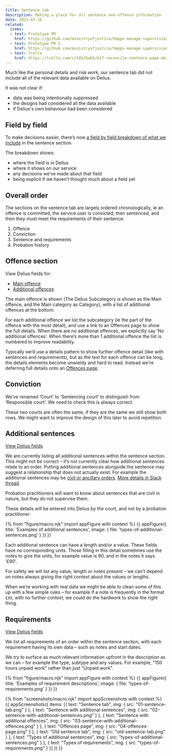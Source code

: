 ```yaml
---
title: Sentence tab
description: Making a place for all sentence and offence information
date: 2021-07-16
related:
  items:
  - text: Prototype PR
    href: https://github.com/ministryofjustice/hmpps-manage-supervisions-prototype/pull/282
  - text: Prototype PR 2
    href: https://github.com/ministryofjustice/hmpps-manage-supervisions-prototype/pull/284
  - text: Trello
    href: https://trello.com/c/XIUJ5wbX/617-reconcile-sentence-page-designs-with-ndelius-data
---
```


Much like the personal details and risk work, our sentence tab did not include all of the relevant data available on Delius.

It was not clear if:

- data was being intentionally suppressed
- the designs had considered all the data available
- if Delius's own behaviour had been considered

## Field by field

To make decisions easier, there’s now [a field by field breakdown of what we include](/sentence-data) in the sentence section.

The breakdown shows:

- where the field is in Delius
- where it shows on our service
- any decisions we’ve made about that field
- being explicit if we haven’t thought much about a field yet

## Overall order

The sections on the sentence tab are largely ordered chronologically, ie an offence is committed, the service user is convicted, then sentenced, and then they must meet the requirements of their sentence:

1. Offence
2. Conviction
3. Sentence and requirements
4. Probation history

## Offence section

View Delius fields for:
- [Main offence](/sentence-data/#event-details%3A-offence-details)
- [Additional offences](/sentence-data/#additional-offences)

The main offence is shown (The Delius Subcategory is shown as the Main offence, and the Main category as Category), with a list of additional offences at the bottom.

For each additional offence we list the subcategory (ie the part of the offence with the most detail), and use a link to an Offences page to show the full details. When there are no additional offences, we explicitly say ‘No additional offences’. When there’s more than 1 additional offence the list is numbered to improve readability.

Typically we’d use a details pattern to show further offence detail (like with sentences and requirements), but as the text for each offence can be long, the details elements become unwieldy and hard to read. Instead we're deferring full details onto an [Offences page](/sentence-tab/#offences-page).

## Conviction

We’ve renamed ‘Court’ to ‘Sentencing court’ to distinguish from ‘Responsible court’. We need to check this is always correct.

These two courts are often the same, if they are the same we still show both rows. We might want to improve the design of this later to avoid repetition.

## Additional sentences

[View Delius fields](/sentence-data/#additional-sentences)

We are currently listing all additional sentences within the sentence section. This might not be correct – it’s not currently clear how additional sentences relate to an order. Putting additional sentences alongside the sentence may suggest a relationship that does not actually exist. For example the additional sentences may be [civil or ancillary orders](https://www.cps.gov.uk/legal-guidance/sentencing-ancillary-orders). [More details in Slack thread](https://mojdt.slack.com/archives/C01CCRVJB9C/p1626265608095100?thread_ts=1626261067.085800&cid=C01CCRVJB9C)

Probation practitioners will want to know about sentences that are civil in nature, but they do not supervise them.

These details will be entered into Delius by the court, and not by a probation practitioner.

{% from "figure/macro.njk" import appFigure with context %}
{{ appFigure({
  title: 'Examples of additional sentences',
  image: {
    file: 'types-of-additional-sentences.png'
  }
}) }}

Each additional sentence can have a length and/or a value. These fields have no corresponding units. Those filling in this detail sometimes use the notes to give the units, for example value is 90, and in the notes it says ‘£90’.

For safety we will list any value, length or notes present – we can’t depend on notes always giving the right context about the values or lengths.

When we’re working with real data we might be able to clean some of this up with a few simple rules – for example if a note is frequently in the format `£XX`, with no further context, we could do the hardwork to show the right thing.

## Requirements

[View Delius fields](/sentence-data/#requirements)

We list all requirements of an order within the sentence section, with each requirement having its own data – such as notes and start dates.

We try to surface as much relevant information upfront in the description as we can – for example the type, subtype and any values. For example, "150 hours unpaid work" rather than just "Unpaid work".

{% from "figure/macro.njk" import appFigure with context %}
{{ appFigure({
  title: 'Examples of requirement descriptions',
  image: {
    file: 'types-of-requirements.png'
  }
}) }}

{% from "screenshots/macro.njk" import appScreenshots with context %}
{{ appScreenshots({
  items: [{
      text: "Sentence tab",
      img: { src: "01-sentence-tab.png" }
    }, {
      text: "Sentence with additional sentences",
      img: { src: "02-sentence-with-additional-sentences.png" }
    }, {
      text: "Sentence with additional offences",
      img: { src: "03-sentence-with-additional-offences.png" }
    }, {
      text: "Offences page",
      img: { src: "04-offences-page.png" }
    }, {
      text: "Old sentence tab",
      img: { src: "old-sentence-tab.png" }
    }, {
      text: "Types of additional sentences",
      img: { src: "types-of-additional-sentences.png" }
    }, {
      text: "Types of requirements",
      img: { src: "types-of-requirements.png" }
    }]
}) }}

